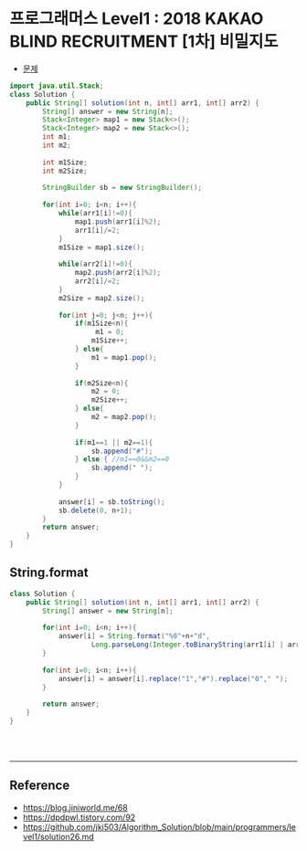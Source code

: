 # 프로그래머스 Level1 : 2018 KAKAO BLIND RECRUITMENT [1차] 비밀지도

- [문제](https://programmers.co.kr/learn/courses/30/lessons/17681)

```java
import java.util.Stack;
class Solution {
    public String[] solution(int n, int[] arr1, int[] arr2) {
        String[] answer = new String[n];
        Stack<Integer> map1 = new Stack<>();   
        Stack<Integer> map2 = new Stack<>();
        int m1;
        int m2;
        
        int m1Size;
        int m2Size;
        
        StringBuilder sb = new StringBuilder();
        
        for(int i=0; i<n; i++){
            while(arr1[i]!=0){
                map1.push(arr1[i]%2);    
                arr1[i]/=2;    
            }         
            m1Size = map1.size();
            
            while(arr2[i]!=0){
                map2.push(arr2[i]%2);    
                arr2[i]/=2;    
            }
            m2Size = map2.size();
            
            for(int j=0; j<n; j++){
                if(m1Size<n){
                     m1 = 0;
                    m1Size++;
                } else{
                    m1 = map1.pop();    
                }
                
                if(m2Size<n){
                    m2 = 0;
                    m2Size++;
                } else{
                    m2 = map2.pop();    
                }
                
                if(m1==1 || m2==1){
                    sb.append("#");
                } else { //m1==0&&m2==0
                    sb.append(" ");
                }
            }
            
            answer[i] = sb.toString();
            sb.delete(0, n+1);
        }
        return answer;
    }
}
```

## String.format

```java
class Solution {
    public String[] solution(int n, int[] arr1, int[] arr2) {
        String[] answer = new String[n];
        
        for(int i=0; i<n; i++){
            answer[i] = String.format("%0"+n+"d", 
                    Long.parseLong(Integer.toBinaryString(arr1[i] | arr2[i])));
        }
        
        for(int i=0; i<n; i++){
            answer[i] = answer[i].replace("1","#").replace("0"," ");
        }
        
        return answer;
    }
}
```

<br>
<br>

- - -
## Reference
- <https://blog.jiniworld.me/68>
- <https://dpdpwl.tistory.com/92>
- <https://github.com/jki503/Algorithm_Solution/blob/main/programmers/level1/solution26.md>

